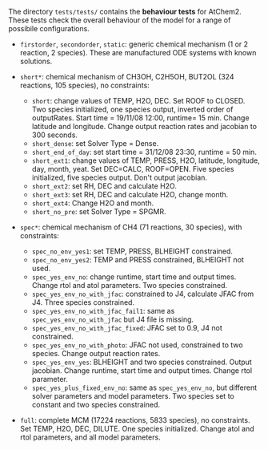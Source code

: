 The directory `tests/tests/` contains the **behaviour tests** for
AtChem2. These tests check the overall behaviour of the model for a
range of possibile configurations.

- `firstorder`, `secondorder`, `static`: generic chemical mechanism (1 or 2 reaction, 2 species). These are manufactured ODE systems with known solutions.

- `short*`: chemical mechanism of CH3OH, C2H5OH, BUT2OL (324 reactions, 105 species), no constraints:
  - `short`: change values of TEMP, H2O, DEC. Set ROOF to CLOSED. Two species initialized, one species output, inverted order of outputRates. Start time = 19/11/08 12:00, runtime= 15 min. Change latitude and longitude. Change output reaction rates and jacobian to 300 seconds.
  - `short_dense`: set Solver Type = Dense.
  - `short_end_of_day`: set start time = 31/12/08 23:30, runtime = 50 min.
  - `short_ext1`: change values of TEMP, PRESS, H2O, latitude, longitude, day, month, yeat. Set DEC=CALC, ROOF=OPEN. Five species initialized, five species output. Don't output jacobian.
  - `short_ext2`: set RH, DEC and calculate H2O.
  - `short_ext3`: set RH, DEC and calculate H2O, change month.
  - `short_ext4`: Change H2O and month.
  - `short_no_pre`: set Solver Type = SPGMR.

- `spec*`: chemical mechanism of CH4 (71 reactions, 30 species), with constraints:
  - `spec_no_env_yes1`: set TEMP, PRESS, BLHEIGHT constrained.
  - `spec_no_env_yes2`: TEMP and PRESS constrained, BLHEIGHT not used.
  - `spec_yes_env_no`: change runtime, start time and output times. Change rtol and atol parameters. Two species constrained.
  - `spec_yes_env_no_with_jfac`: constrained to J4, calculate JFAC from J4. Three species constrained.
  - `spec_yes_env_no_with_jfac_fail1`: same as `spec_yes_env_no_with_jfac` but J4 file is missing.
  - `spec_yes_env_no_with_jfac_fixed`: JFAC set to 0.9, J4 not constrained.
  - `spec_yes_env_no_with_photo`: JFAC not used, constrained to two species. Change output reaction rates.
  - `spec_yes_env_yes`: BLHEIGHT and two species constrained. Output jacobian. Change runtime, start time and output times. Change rtol parameter.
  - `spec_yes_plus_fixed_env_no`: same as `spec_yes_env_no`, but different solver parameters and model parameters. Two species set to constant and two species constrained.

- `full`: complete MCM (17224 reactions, 5833 species), no constraints. Set TEMP, H2O, DEC, DILUTE. One species initialized. Change atol and rtol parameters, and all model parameters.
